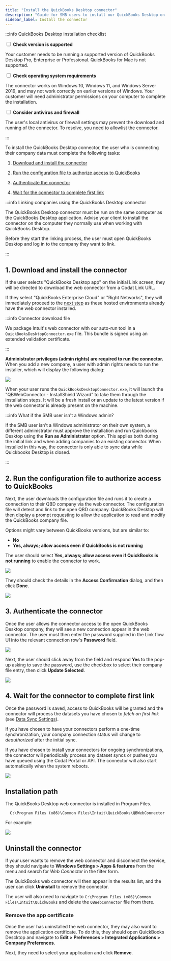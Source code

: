 ```yaml
---
title: "Install the QuickBooks Desktop connector"
description: "Guide for SMB users to install our QuickBooks Desktop on-premise connector."
sidebar_label: Install the connector
---
```


:::info QuickBooks Desktop installation checklist

<input type="checkbox" unchecked/> <b>Check version is supported</b>

Your customer needs to be running a supported version of QuickBooks Desktop Pro, Enterprise or Professional. QuickBooks for Mac is not supported. 

<input type="checkbox" unchecked/> <b>Check operating system requirements</b>

The connector works on Windows 10, Windows 11, and Windows Server 2019, and may not work correctly on earlier versions of Windows. Your customer will need administrator permissions on your computer to complete the installation.

<input type="checkbox" unchecked/> <b>Consider antivirus and firewall</b>

The user's local antivirus or firewall settings may prevent the download and running of the connector. To resolve, you need to allowlist the connector.

:::

To install the QuickBooks Desktop connector, the user who is connecting their company data must complete the following tasks:

1. [Download and install the connector](/integrations/accounting/quickbooksdesktop/installing-the-quickbooks-connector#1-download-and-install-the-connector)

2. [Run the configuration file to authorize access to QuickBooks](/integrations/accounting/quickbooksdesktop/installing-the-quickbooks-connector#2-run-the-configuration-file-to-authorize-access-to-quickbooks)

3. [Authenticate the connector](/integrations/accounting/quickbooksdesktop/installing-the-quickbooks-connector#3-authenticate-the-connector)

4. [Wait for the connector to complete first link](/integrations/accounting/quickbooksdesktop/installing-the-quickbooks-connector#4-wait-for-the-connector-to-complete-first-link)

:::info Linking companies using the QuickBooks Desktop connector

The QuickBooks Desktop connector must be run on the same computer as the QuickBooks Desktop application. Advise your client to install the connector on the computer they normally use when working with QuickBooks Desktop.

Before they start the linking process, the user must open QuickBooks Desktop and log in to the company they want to link. 

:::

## 1. Download and install the connector

If the user selects "QuickBooks Desktop app" on the initial Link screen, they will be directed to download the web connector from a Codat Link URL.

If they select "QuickBooks Enterprise Cloud" or "Right Networks", they will immediately proceed to the [next step](/integrations/accounting/quickbooksdesktop/installing-the-quickbooks-connector#2-run-the-configuration-file-to-authorize-access-to-quickbooks) as these hosted environments already have the web connector installed.

:::info Connector download file

We package Intuit's web connector with our auto-run tool in a `QuickBooksDesktopConnector.exe` file. This bundle is signed using an extended validation certificate.

:::

**Administrator privileges (admin rights) are required to run the connector.** When you add a new company, a user with admin rights needs to run the installer, which will display the following dialog:

<img src="/img/integrations/accounting/quickbooksdesktop/NewQBD-DownloadInstaller.png" />

When your user runs the `QuickBooksDesktopConnector.exe`, it will launch the "QBWebConnector - InstallShield Wizard" to take them through the installation steps. It will be a fresh install or an update to the latest version if the web connector is already present on the machine.

:::info What if the SMB user isn't a Windows admin?

If the SMB user isn't a Windows administrator on their own system, a different administrator must approve the installation and run Quickbooks Desktop using the **Run as Administrator** option. This applies both during the initial link and when adding companies to an existing connector. When installed in this way, the connector is only able to sync data while Quickbooks Desktop is closed.

:::

## 2. Run the configuration file to authorize access to QuickBooks

Next, the user downloads the configuration file and runs it to create a connection to their QBD company via the web connector. The configuration file will detect and link to the open QBD company. QuickBooks Desktop will then display a prompt requesting to allow the application to read and modify the QuickBooks company file.

Options might vary between QuickBooks versions, but are similar to:

- **No**
- **Yes, always; allow access even if QuickBooks is not running**

The user should select **Yes, always; allow access even if QuickBooks is not running** to enable the connector to work.

<img src="/img/integrations/accounting/quickbooksdesktop/NewQBD-AppCertificate.png" />

They should check the details in the **Access Confirmation** dialog, and then click **Done**.

<img src="/img/integrations/accounting/quickbooksdesktop/NewQBD-AccessConf.png" />

## 3. Authenticate the connector

Once the user allows the connector access to the open QuickBooks Desktop company, they will see a new connection appear in the web connector. The user must then enter the password supplied in the Link flow UI into the relevant connection row's **Password** field.

<img src="/img/integrations/accounting/quickbooksdesktop/NewQBD-Password.png" />

Next, the user should click away from the field and respond **Yes** to the pop-up asking to save the password, use the checkbox to select their company file entry, then click **Update Selected**.

<img src="/img/integrations/accounting/quickbooksdesktop/NewQBD-UpdateSelected.png" />

## 4. Wait for the connector to complete first link

Once the password is saved, access to QuickBooks will be granted and the connector will process the datasets you have chosen to _fetch on first link_ (see [Data Sync Settings](/core-concepts/data-type-settings)).

If you have chosen to have your connectors perform a one-time synchronization, your company connection status will change to _deauthorized_ after the initial sync.

If you have chosen to install your connectors for ongoing synchronizations, the connector will periodically process any dataset syncs or pushes you have queued using the Codat Portal or API. The connector will also start automatically when the system reboots.

<img src="/img/integrations/accounting/quickbooksdesktop/NewQBD-SuccessfulConnection.png" />

## Installation path

The QuickBooks Desktop web connector is installed in Program Files.

```
  C:\Program Files (x86)\Common Files\Intuit\QuickBooks\QBWebConnector
```

For example:

<img src="/img/integrations/accounting/quickbooksdesktop/NEWQBD-FileLocation.png" />


## Uninstall the connector

If your user wants to remove the web connector and disconnect the service, they should navigate to **Windows Settings > Apps & features** from the menu and search for _Web Connector_ in the filter form. 

The QuickBooks web connector will then appear in the results list, and the user can click **Uninstall** to remove the connector.

The user will also need to navigate to `C:\Program Files (x86)\Common Files\Intuit\QuickBooks` and delete the `QBWebConnector` file from there.

### Remove the app certificate

Once the user has uninstalled the web connector, they may also want to remove the application certificate. To do this, they should open QuickBooks Descktop and navigate to **Edit > Preferences > Integrated Applications > Company Preferences**. 

Next, they need to select your application and click **Remove**.
